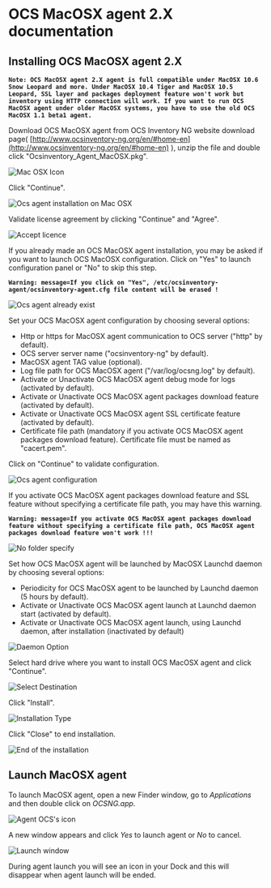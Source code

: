 # OCS MacOSX agent 2.X documentation

## Installing OCS MacOSX agent 2.X

**`Note: OCS MacOSX agent 2.X agent is full compatible under MacOSX 10.6 Snow Leopard and more.
Under MacOSX 10.4 Tiger and MacOSX 10.5 Leopard, SSL layer and packages deployment feature won't work
but inventory using HTTP connection will work. If you want to run OCS MacOSX agent under older MacOSX systems,
you have to use the old OCS MacOSX 1.1 beta1 agent.`**

Download OCS MacOSX agent from OCS Inventory NG website download page(
[http://www.ocsinventory-ng.org/en/#home-en](http://www.ocsinventory-ng.org/en/#home-en)
), unzip the file and double click "Ocsinventory_Agent_MacOSX.pkg".

![Mac OSX Icon](../../img/agent/macOS/macosx_agent_pkg_icon.png)

Click "Continue".

![Ocs agent installation on Mac OSX](../../img/agent/macOS/macosx_agent_install_introduction.png)

Validate license agreement by clicking "Continue" and "Agree".

![Accept licence](../../img/agent/macOS/macosx_agent_install_licence.png)

If you already made an OCS MacOSX agent installation, you may be asked if you want to launch
OCS MacOSX configuration. Click on "Yes" to launch configuration panel or "No" to skip this step.

**`Warning: message=If you click on "Yes", /etc/ocsinventory-agent/ocsinventory-agent.cfg
file content will be erased !`**

![Ocs agent already exist](../../img/agent/macOS/macosx_agent_install_configuration_warn.png)

Set your OCS MacOSX agent configuration by choosing several options:
* Http or https for MacOSX agent communication to OCS server ("http" by default).
* OCS server server name ("ocsinventory-ng" by default).
* MacOSX agent TAG value (optional).
* Log file path for OCS MacOSX agent ("/var/log/ocsng.log" by default).
* Activate or Unactivate OCS MacOSX agent debug mode for logs (activated by default).
* Activate or Unactivate OCS MacOSX agent packages download feature (activated by default).
* Activate or Unactivate OCS MacOSX agent SSL certificate feature (activated by default).
* Certificate file path (mandatory if you activate OCS MacOSX agent packages download feature). Certificate file must be named as "cacert.pem".

Click on "Continue" to validate configuration.

![Ocs agent configuration](../../img/agent/macOS/macosx_agent_install_configuration.png)

If you activate OCS MacOSX agent packages download feature and SSL feature without specifying a certificate file path, you may have this warning.

**`Warning: message=If you activate OCS MacOSX agent packages download feature without specifying a
certificate file path, OCS MacOSX agent packages download feature won't work !!!`**

![No folder specify](../../img/agent/macOS/macosx_agent_download_warn.png)

Set how OCS MacOSX agent will be launched by MacOSX Launchd daemon by choosing several options:
* Periodicity for OCS MacOSX agent to be launched by Launchd daemon (5 hours by default).
* Activate or Unactivate OCS MacOSX agent launch at Launchd daemon start (activated by default).
* Activate or Unactivate OCS MacOSX agent launch, using Launchd daemon, after installation (inactivated by default)

![Daemon Option](../../img/agent/macOS/macosx_agent_install_daemon_options.png)

Select hard drive where you want to install OCS MacOSX agent and click "Continue".

![Select Destination](../../img/agent/macOS/macosx_agent_install_destination.png)

Click "Install".

![Installation Type](../../img/agent/macOS/macosx_agent_install_type.png)

Click "Close" to end installation.

![End of the installation](../../img/agent/macOS/macosx_agent_install_end.png)

## Launch MacOSX agent

To launch MacOSX agent, open a new Finder window, go to _Applications_ and then double click on _OCSNG.app_.

![Agent OCS's icon](../../img/agent/macOS/macosx_agent_finder_icon.png)

A new window appears and click _Yes_ to launch agent or _No_ to cancel.

![Launch window](../../img/agent/macOS/macosx_agent_launch_window.png)

During agent launch you will see an icon in your Dock and this will disappear when agent launch will be ended.
